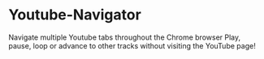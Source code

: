 # Youtube-Navigator
Navigate multiple Youtube tabs throughout the Chrome browser
Play, pause, loop or advance to other tracks without visiting the YouTube page!
